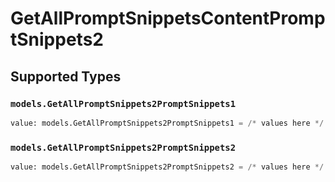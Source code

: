 # GetAllPromptSnippetsContentPromptSnippets2


## Supported Types

### `models.GetAllPromptSnippets2PromptSnippets1`

```python
value: models.GetAllPromptSnippets2PromptSnippets1 = /* values here */
```

### `models.GetAllPromptSnippets2PromptSnippets2`

```python
value: models.GetAllPromptSnippets2PromptSnippets2 = /* values here */
```


